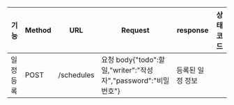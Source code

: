 |기능|Method|URL|Request|response|상태코드|
|---|---|---|---|---|---|
|일정등록|POST|/schedules|요청 body{"todo":할 일,"writer":"작성자","password":"비밀번호"}|등록된 일정 정보|
